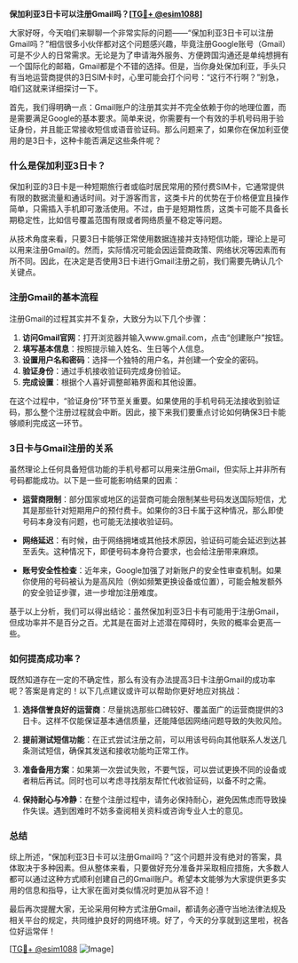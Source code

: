 **保加利亚3日卡可以注册Gmail吗？[[TG💪+ @esim1088](https://t.me/s/esim1088)]**

大家好呀，今天咱们来聊聊一个非常实际的问题——“保加利亚3日卡可以注册Gmail吗？”相信很多小伙伴都对这个问题感兴趣，毕竟注册Google账号（Gmail）可是不少人的日常需求。无论是为了申请海外服务、方便跨国沟通还是单纯想拥有一个国际化的邮箱，Gmail都是个不错的选择。但是，当你身处保加利亚，手头只有当地运营商提供的3日SIM卡时，心里可能会打个问号：“这行不行啊？”别急，咱们这就来详细探讨一下。

首先，我们得明确一点：Gmail账户的注册其实并不完全依赖于你的地理位置，而是需要满足Google的基本要求。简单来说，你需要有一个有效的手机号码用于验证身份，并且能正常接收短信或语音验证码。那么问题来了，如果你在保加利亚使用的是3日卡，这种卡能否满足这些条件呢？

### 什么是保加利亚3日卡？

保加利亚的3日卡是一种短期旅行者或临时居民常用的预付费SIM卡，它通常提供有限的数据流量和通话时间。对于游客而言，这类卡片的优势在于价格便宜且操作简单，只需插入手机即可激活使用。不过，由于是短期性质，这类卡可能不具备长期稳定性，比如信号覆盖范围有限或者网络质量不稳定等问题。

从技术角度来看，只要3日卡能够正常使用数据连接并支持短信功能，理论上是可以用来注册Gmail的。然而，实际情况可能会因运营商政策、网络状况等因素而有所不同。因此，在决定是否使用3日卡进行Gmail注册之前，我们需要先确认几个关键点。

### 注册Gmail的基本流程

注册Gmail的过程其实并不复杂，大致分为以下几个步骤：

1. **访问Gmail官网**：打开浏览器并输入www.gmail.com，点击“创建账户”按钮。
2. **填写基本信息**：按照提示输入姓名、生日等个人信息。
3. **设置用户名和密码**：选择一个独特的用户名，并创建一个安全的密码。
4. **验证身份**：通过手机接收验证码完成身份验证。
5. **完成设置**：根据个人喜好调整邮箱界面和其他设置。

在这个过程中，“验证身份”环节至关重要。如果使用的手机号码无法接收到验证码，那么整个注册过程就会中断。因此，接下来我们要重点讨论如何确保3日卡能够顺利完成这一环节。

### 3日卡与Gmail注册的关系

虽然理论上任何具备短信功能的手机号都可以用来注册Gmail，但实际上并非所有号码都能成功。以下是一些可能影响结果的因素：

- **运营商限制**：部分国家或地区的运营商可能会限制某些号码发送国际短信，尤其是那些针对短期用户的预付费卡。如果你的3日卡属于这种情况，那么即使号码本身没有问题，也可能无法接收验证码。
  
- **网络延迟**：有时候，由于网络拥堵或其他技术原因，验证码可能会延迟到达甚至丢失。这种情况下，即便号码本身符合要求，也会给注册带来麻烦。

- **账号安全性检查**：近年来，Google加强了对新账户的安全性审查机制。如果你使用的号码被认为是高风险（例如频繁更换设备或位置），可能会触发额外的安全验证步骤，进一步增加注册难度。

基于以上分析，我们可以得出结论：虽然保加利亚3日卡有可能用于注册Gmail，但成功率并不是百分之百。尤其是在面对上述潜在障碍时，失败的概率会更高一些。

### 如何提高成功率？

既然知道存在一定的不确定性，那么有没有办法提高3日卡注册Gmail的成功率呢？答案是肯定的！以下几点建议或许可以帮助你更好地应对挑战：

1. **选择信誉良好的运营商**：尽量挑选那些口碑较好、覆盖面广的运营商提供的3日卡。这样不仅能保证基本通信质量，还能降低因网络问题导致的失败风险。

2. **提前测试短信功能**：在正式尝试注册之前，可以用该号码向其他联系人发送几条测试短信，确保其发送和接收功能均正常工作。

3. **准备备用方案**：如果第一次尝试失败，不要气馁，可以尝试更换不同的设备或者稍后再试。同时也可以考虑寻找朋友帮忙代收验证码，以备不时之需。

4. **保持耐心与冷静**：在整个注册过程中，请务必保持耐心，避免因焦虑而导致操作失误。遇到困难时不妨多查阅相关资料或咨询专业人士的意见。

### 总结

综上所述，“保加利亚3日卡可以注册Gmail吗？”这个问题并没有绝对的答案，具体取决于多种因素。但从整体来看，只要做好充分准备并采取相应措施，大多数人都可以通过这种方式顺利创建自己的Gmail账户。希望本文能够为大家提供更多实用的信息和指导，让大家在面对类似情况时更加从容不迫！

最后再次提醒大家，无论采用何种方式注册Gmail，都请务必遵守当地法律法规及相关平台的规定，共同维护良好的网络环境。好了，今天的分享就到这里啦，祝各位好运常伴！

[[TG💪+ @esim1088](https://t.me/s/esim1088) ![Image](https://i.postimg.cc/4NQfJmqS/Snipaste-2025-05-13-00-14-12.png)]